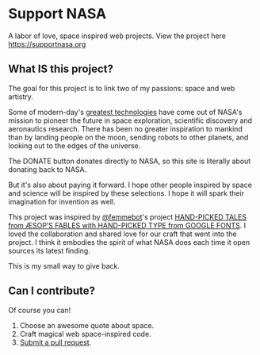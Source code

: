 # Support NASA
A labor of love, space inspired web projects. View the project here  https://supportnasa.org

## What IS this project?
The goal for this project is to link two of my passions: space and web artistry.

Some of modern-day's [greatest technologies](https://spinoff.nasa.gov/) have come out of NASA's mission to pioneer the future in space exploration, scientific discovery and aeronautics research. There has been no greater inspiration to mankind than by landing people on the moon, sending robots to other planets, and looking out to the edges of the universe.

The DONATE button donates directly to NASA, so this site is literally about donating back to NASA.

But it's also about paying it forward. I hope other people inspired by space and science will be inspired by these selections. I hope it will spark their imagination for invention as well.

This project was inspired by [@femmebot](https:/twitter.com/femmebot)'s project [HAND-PICKED TALES from ÆSOP’S FABLES with HAND-PICKED TYPE from GOOGLE FONTS](http://femmebot.github.io/google-type/). I loved the collaboration and shared love for our craft that went into the project. I think it embodies the spirit of what NASA does each time it open sources its latest finding. 

This is my small way to give back. 

## Can I contribute?
Of course you can!
1) Choose an awesome quote about space.
2) Craft magical web space-inspired code.
3) [Submit a pull request](https://github.com/jackreichert/support-nasa).
